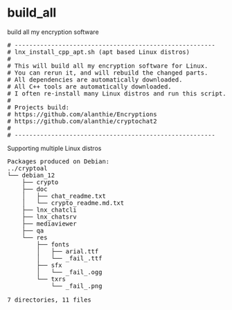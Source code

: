 # build_all
build all my encryption software

<pre>
# -------------------------------------------------------
# lnx_install_cpp_apt.sh (apt based Linux distros)
#
# This will build all my encryption software for Linux.
# You can rerun it, and will rebuild the changed parts.
# All dependencies are automatically downloaded.
# All C++ tools are automatically downloaded.
# I often re-install many Linux distros and run this script.
# 
# Projects build:
# https://github.com/alanthie/Encryptions
# https://github.com/alanthie/cryptochat2
#
# -------------------------------------------------------
</pre>

Supporting multiple Linux distros
<pre>
Packages produced on Debian: 
../cryptoal
└── debian_12
    ├── crypto
    ├── doc
    │   ├── chat_readme.txt
    │   └── crypto_readme.md.txt
    ├── lnx_chatcli
    ├── lnx_chatsrv
    ├── mediaviewer
    ├── qa
    └── res
        ├── fonts
        │   ├── arial.ttf
        │   └── _fail_.ttf
        ├── sfx
        │   └── _fail_.ogg
        └── txrs
            └── _fail_.png

7 directories, 11 files
</pre>

